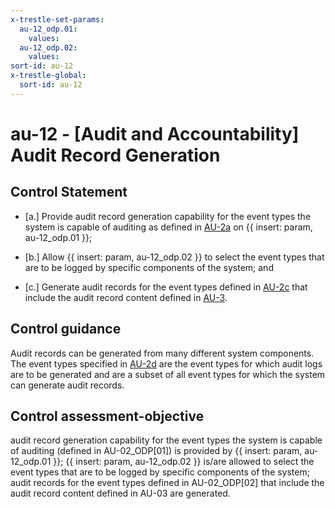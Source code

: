 ```yaml
---
x-trestle-set-params:
  au-12_odp.01:
    values:
  au-12_odp.02:
    values:
sort-id: au-12
x-trestle-global:
  sort-id: au-12
---
```


# au-12 - \[Audit and Accountability\] Audit Record Generation

## Control Statement

- \[a.\] Provide audit record generation capability for the event types the system is capable of auditing as defined in [AU-2a](#au-2_smt.a) on {{ insert: param, au-12_odp.01 }};

- \[b.\] Allow {{ insert: param, au-12_odp.02 }} to select the event types that are to be logged by specific components of the system; and

- \[c.\] Generate audit records for the event types defined in [AU-2c](#au-2_smt.c) that include the audit record content defined in [AU-3](#au-3).

## Control guidance

Audit records can be generated from many different system components. The event types specified in [AU-2d](#au-2_smt.d) are the event types for which audit logs are to be generated and are a subset of all event types for which the system can generate audit records.

## Control assessment-objective

audit record generation capability for the event types the system is capable of auditing (defined in AU-02_ODP[01]) is provided by {{ insert: param, au-12_odp.01 }};
{{ insert: param, au-12_odp.02 }} is/are allowed to select the event types that are to be logged by specific components of the system;
audit records for the event types defined in AU-02_ODP[02] that include the audit record content defined in AU-03 are generated.
